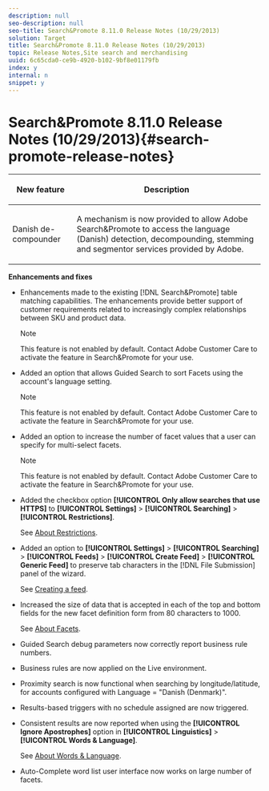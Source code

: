 ```yaml
---
description: null
seo-description: null
seo-title: Search&Promote 8.11.0 Release Notes (10/29/2013)
solution: Target
title: Search&Promote 8.11.0 Release Notes (10/29/2013)
topic: Release Notes,Site search and merchandising
uuid: 6c65cda0-ce9b-4920-b102-9bf8e01179fb
index: y
internal: n
snippet: y
---
```


# Search&Promote 8.11.0 Release Notes (10/29/2013){#search-promote-release-notes}

<table id="table_27B1D387802541DB80C450DEB838D020"> 
 <thead> 
  <tr> 
   <th colname="col1" class="entry"> <p>New feature </p> </th> 
   <th colname="col2" class="entry"> <p>Description </p> </th> 
  </tr> 
 </thead>
 <tbody> 
  <tr> 
   <td colname="col1"> <p> Danish de-compounder </p> </td> 
   <td colname="col2"> <p> A mechanism is now provided to allow <span class="keyword"> Adobe Search&amp;Promote</span> to access the language (Danish) detection, decompounding, stemming and segmentor services provided by Adobe. </p> </td> 
  </tr> 
 </tbody> 
</table>

**Enhancements and fixes**

* Enhancements made to the existing [!DNL Search&Promote] table matching capabilities. The enhancements provide better support of customer requirements related to increasingly complex relationships between SKU and product data.

  >[!NOTE]
  >
  >This feature is not enabled by default. Contact Adobe Customer Care to activate the feature in Search&Promote for your use.

* Added an option that allows Guided Search to sort Facets using the account's language setting.

  >[!NOTE]
  >
  >This feature is not enabled by default. Contact Adobe Customer Care to activate the feature in Search&Promote for your use.

* Added an option to increase the number of facet values that a user can specify for multi-select facets.

  >[!NOTE]
  >
  >This feature is not enabled by default. Contact Adobe Customer Care to activate the feature in Search&Promote for your use.

* Added the checkbox option **[!UICONTROL Only allow searches that use HTTPS]** to **[!UICONTROL Settings]** > **[!UICONTROL Searching]** > **[!UICONTROL Restrictions]**.

  See [About Restrictions](../c-about-settings-menu/c-about-searching-menu.md#concept_B5B527E04EBF4E9AB5956EEF881DDBF1). 

* Added an option to **[!UICONTROL Settings]** > **[!UICONTROL Searching]** > **[!UICONTROL Feeds]** > **[!UICONTROL Create Feed]** > **[!UICONTROL Generic Feed]** to preserve tab characters in the [!DNL File Submission] panel of the wizard.

  See [Creating a feed](../c-about-settings-menu/c-about-searching-menu.md#task_63179C1FC359497483CD6CE13FD1C250). 

* Increased the size of data that is accepted in each of the top and bottom fields for the new facet definition form from 80 characters to 1000.

  See [About Facets](../c-about-design-menu/c-about-facets.md#concept_FA912B3B41EE493DB2F492D188457FF5). 

* Guided Search debug parameters now correctly report business rule numbers. 
* Business rules are now applied on the Live environment. 
* Proximity search is now functional when searching by longitude/latitude, for accounts configured with Language = "Danish (Denmark)". 
* Results-based triggers with no schedule assigned are now triggered. 
* Consistent results are now reported when using the **[!UICONTROL Ignore Apostrophes]** option in **[!UICONTROL Linguistics]** > **[!UICONTROL Words & Language]**.

  See [About Words & Language](../c-about-linguistics-menu/c-about-words-and-language.md#concept_CEB4B9576F3C4E2EB87B352EEC738D79). 

* Auto-Complete word list user interface now works on large number of facets.

